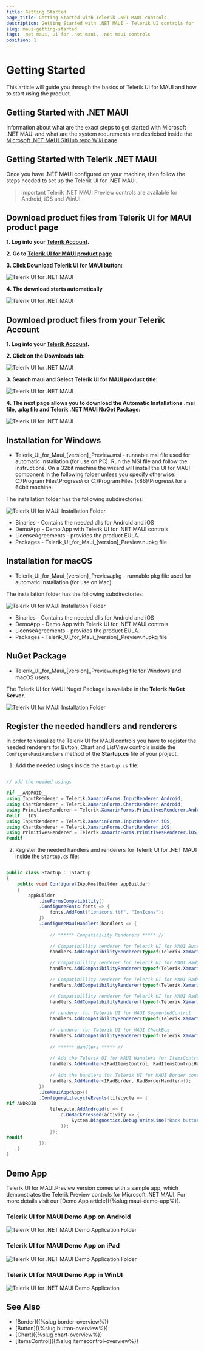 ```yaml
---
title: Getting Started
page_title: Getting Started with Telerik .NET MAUI controls
description: Getting Started with .NET MAUI - Telerik UI controls for .NET MAUI
slug: maui-getting-started
tags: .net maui, ui for .net maui, .net maui controls
position: 1
---
```


# Getting Started

This article will guide you through the basics of Telerik UI for MAUI and how to start using the product.

## Getting Started with .NET MAUI

Information about what are the exact steps to get started with Microsoft .NET MAUI and what are the system requrements are desricbed inside the [Microsoft .NET MAUI GitHub repo Wiki page](https://github.com/dotnet/maui/wiki/Getting-Started)

## Getting Started with Telerik .NET MAUI

Once you have .NET MAUI configured on your machine, then follow the steps needed to set up the Telerik UI for .NET MAUI. 

>important Telerik .NET MAUI Preview controls are available for Android, iOS and WinUI.

## Download product files from Telerik UI for MAUI product page

**1. Log into your [Telerik Account](https://www.telerik.com/account/).**

**2. Go to [Telerik UI for MAUI product page](https://www.telerik.com/maui-ui)**

**3. Click Download Telerik UI for MAUI button:**

![Telerik UI for .NET MAUI](images/download_maui.png)

**4. The download starts automatically**

![Telerik UI for .NET MAUI](images/downloading-maui.png)

## Download product files from your Telerik Account


**1. Log into your [Telerik Account](https://www.telerik.com/account/).**

**2. Click on the __Downloads__ tab:**

![Telerik UI for .NET MAUI](images/download-tab.png)

**3. Search maui and Select __Telerik UI for MAUI__ product title:**

![Telerik UI for .NET MAUI](images/search-for-maui.png)

**4. The next page allows you to download the Automatic Installations .msi file, .pkg file and Telerik .NET MAUI NuGet Package:**

![Telerik UI for .NET MAUI](images/product-files.png)

## Installation for Windows

* Telerik_UI_for_Maui_[version]_Preview.msi - runnable msi file used for automatic installation (for use on PC). Run the MSI file and follow the instructions. On a 32bit machine the wizard will install the UI for MAUI component in the following folder unless you specify otherwise: C:\Program Files\Progress\ or C:\Program Files (x86)\Progress\ for a 64bit machine.

The installation folder has the following subdirectories:

![Telerik UI for MAUI Installation Folder](images/telerik-ui-for-maui-installation-folder.png)

* Binaries - Contains the needed dlls for Android and iOS 
* DemoApp - Demo App with Telerik UI for .NET MAUI controls
* LicenseAgreements - provides the product EULA.
* Packages - Telerik_UI_for_Maui_[version]_Preview.nupkg file

## Installation for macOS

* Telerik_UI_for_Maui_[version]_Preview.pkg - runnable pkg file used for automatic installation (for use on Mac).

The installation folder has the following subdirectories:

![Telerik UI for MAUI Installation Folder](images/installation-macos.png)

* Binaries - Contains the needed dlls for Android and iOS 
* DemoApp - Demo App with Telerik UI for .NET MAUI controls
* LicenseAgreements - provides the product EULA.
* Packages - Telerik_UI_for_Maui_[version]_Preview.nupkg file

## NuGet Package

* Telerik_UI_for_Maui_[version]_Preview.nupkg file for Windows and macOS users.

The Telerik UI for MAUI Nuget Package is availabe in the **Telerik NuGet Server**.

![Telerik UI for MAUI Installation Folder](images/maui-nuget.png)

## Register the needed handlers and renderers

In order to visualize the Telerik UI for MAUI controls you have to register the needed renderers for Button, Chart and ListView controls inside the `ConfigureMauiHandlers` method of the **Startup.cs** file of your project. 

1. Add the needed usings inside the `Startup.cs` file:

```C#

// add the needed usings

#if __ANDROID__
using InputRenderer = Telerik.XamarinForms.InputRenderer.Android;
using ChartRenderer = Telerik.XamarinForms.ChartRenderer.Android;   
using PrimitivesRenderer = Telerik.XamarinForms.PrimitivesRenderer.Android;
#elif __IOS__
using InputRenderer = Telerik.XamarinForms.InputRenderer.iOS;
using ChartRenderer = Telerik.XamarinForms.ChartRenderer.iOS;
using PrimitivesRenderer = Telerik.XamarinForms.PrimitivesRenderer.iOS;
#endif

```

2. Register the needed handlers and renderers for Telerik UI for .NET MAUI inside the `Startup.cs` file:


```C#

public class Startup : IStartup
{
    public void Configure(IAppHostBuilder appBuilder)
    {
        appBuilder
            .UseFormsCompatibility()
            .ConfigureFonts(fonts => {
                fonts.AddFont("ionicons.ttf", "IonIcons");
            })
            .ConfigureMauiHandlers(handlers => {
			
                // ****** Compatibility Renderers ***** //
				
                // Compatibillity renderer for Telerik UI for MAUI Button control
                handlers.AddCompatibilityRenderer(typeof(Telerik.XamarinForms.Input.RadButton), typeof(InputRenderer.ButtonRenderer));

                // Compatibillity renderer for Telerik UI for MAUI RadCartesianChart control
                handlers.AddCompatibilityRenderer(typeof(Telerik.XamarinForms.Chart.RadCartesianChart), typeof(ChartRenderer.CartesianChartRenderer));

                // Compatibillity renderer for Telerik UI for MAUI RadPieChart control
                handlers.AddCompatibilityRenderer(typeof(Telerik.XamarinForms.Chart.RadPieChart), typeof(ChartRenderer.PieChartRenderer));

                // Compatibillity renderer for Telerik UI for MAUI RadListView control
                handlers.AddCompatibilityRenderer(typeof(Telerik.XamarinForms.DataControls.RadListView), typeof(DataControlsRenderer.ListViewRenderer));
				
				// renderer for Telerik UI for MAUI SegmentedControl
			    handlers.AddCompatibilityRenderer(typeof(Telerik.XamarinForms.Input.RadSegmentedControl), typeof(InputRenderer.SegmentedControlRenderer));
				
				// renderer for Telerik UI for MAUI CheckBox
    			handlers.AddCompatibilityRenderer(typeof(Telerik.XamarinForms.Primitives.RadCheckBox), typeof(PrimitivesRenderer.CheckBoxRenderer));
                                                
                // ****** Handlers ***** //       
				                        
                // Add the Telerik UI for MAUI Handlers for ItemsControl control
                handlers.AddHandler<IRadItemsControl, RadItemsControlHandler>();
                                                
                // Add the handlers for Telerik UI for MAUI Border control
                handlers.AddHandler<IRadBorder, RadBorderHandler>();
            })
            .UseMauiApp<App>()
            .ConfigureLifecycleEvents(lifecycle => {
#if ANDROID
                lifecycle.AddAndroid(d => {
                    d.OnBackPressed(activity => {
                        System.Diagnostics.Debug.WriteLine("Back button pressed!");
                    });
                });
#endif
            });
    }
}
```

## Demo App

Telerik UI for MAUI.Preview version comes with a sample app, which demonstrates the Telerik Preview controls for Microsoft .NET MAUI. For more details visit our [Demo App article]({%slug maui-demo-app%}).

### Telerik UI for MAUI Demo App on Android

![Telerik UI for .NET MAUI Demo Application Folder](images/demo.png)

### Telerik UI for MAUI Demo App on iPad

![Telerik UI for .NET MAUI Demo Application Folder](images/demo-ipad.png)

### Telerik UI for MAUI Demo App in WinUI

![Telerik UI for .NET MAUI Demo Application](images/demo-winui.png)

## See Also

* [Border]({%slug border-overview%})
* [Button]({%slug button-overview%})
* [Chart]({%slug chart-overview%})
* [ItemsControl]({%slug itemscontrol-overview%})
